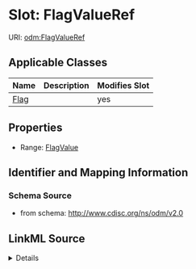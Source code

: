 # Slot: FlagValueRef

URI: [odm:FlagValueRef](http://www.cdisc.org/ns/odm/v2.0/FlagValueRef)



<!-- no inheritance hierarchy -->




## Applicable Classes

| Name | Description | Modifies Slot |
| --- | --- | --- |
[Flag](Flag.md) |  |  yes  |







## Properties

* Range: [FlagValue](FlagValue.md)





## Identifier and Mapping Information







### Schema Source


* from schema: http://www.cdisc.org/ns/odm/v2.0




## LinkML Source

<details>
```yaml
name: FlagValueRef
from_schema: http://www.cdisc.org/ns/odm/v2.0
rank: 1000
alias: FlagValueRef
domain_of:
- Flag
range: FlagValue

```
</details>
